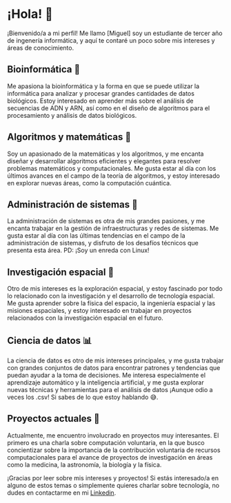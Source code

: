 # ¡Hola! 👋 

¡Bienvenido/a a mi perfil! Me llamo [Miguel] soy un estudiante de tercer año de ingenería informática, y aquí te contaré un poco sobre mis intereses y áreas de conocimiento.

## Bioinformática 🧬

Me apasiona la bioinformática y la forma en que se puede utilizar la informática para analizar y procesar grandes cantidades de datos biológicos. Estoy interesado en aprender más sobre el análisis de secuencias de ADN y ARN, así como en el diseño de algoritmos para el procesamiento y análisis de datos biológicos.

## Algoritmos y matemáticas 🧮

Soy un apasionado de la matemáticas y los algoritmos, y me encanta diseñar y desarrollar algoritmos eficientes y elegantes para resolver problemas matemáticos y computacionales. Me gusta estar al día con los últimos avances en el campo de la teoría de algoritmos, y estoy interesado en explorar nuevas áreas, como la computación cuántica.

## Administración de sistemas 🔧

La administración de sistemas es otra de mis grandes pasiones, y me encanta trabajar en la gestión de infraestructuras y redes de sistemas. Me gusta estar al día con las últimas tendencias en el campo de la administración de sistemas, y disfruto de los desafíos técnicos que presenta esta área.
PD: ¡Soy un enreda con Linux!

## Investigación espacial 🚀

Otro de mis intereses es la exploración espacial, y estoy fascinado por todo lo relacionado con la investigación y el desarrollo de tecnología espacial. Me gusta aprender sobre la física del espacio, la ingeniería espacial y las misiones espaciales, y estoy interesado en trabajar en proyectos relacionados con la investigación espacial en el futuro.

## Ciencia de datos 📊

La ciencia de datos es otro de mis intereses principales, y me gusta trabajar con grandes conjuntos de datos para encontrar patrones y tendencias que puedan ayudar a la toma de decisiones. Me interesa especialmente el aprendizaje automático y la inteligencia artificial, y me gusta explorar nuevas técnicas y herramientas para el análisis de datos ¡Aunque odio a veces los .csv! Si sabes de lo que estoy hablando 😅.


## Proyectos actuales 🚀

Actualmente, me encuentro involucrado en  proyectos muy interesantes. 
El primero es una charla sobre computación voluntaria, en la que busco concientizar sobre la importancia de la contribución voluntaria de recursos computacionales para el avance de proyectos de investigación en áreas como la medicina, la astronomía, la biología y la física.


¡Gracias por leer sobre mis intereses y proyectos! Si estás interesado/a en alguno de estos temas o simplemente quieres charlar sobre tecnología, no dudes en contactarme en mi [Linkedin](https://www.linkedin.com/in/miguel-medina-cantos-b72a49258/).







